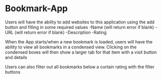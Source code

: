 # Bookmark-App

Users will have the ability to add websites to this application using the add button and filling in some required values
-Name (will return error if blank)
-URL (will return error if blank)
-Description
-Rating

When the App starts/when a new bookmark is loaded, users will have the ability to view all bookmarks in a condensed view.  Clicking on the condensed boxes will then show a larger tab for that item with a visit button and details

Users can also filter out all bookmarks below a curtain rating with the filter buttons